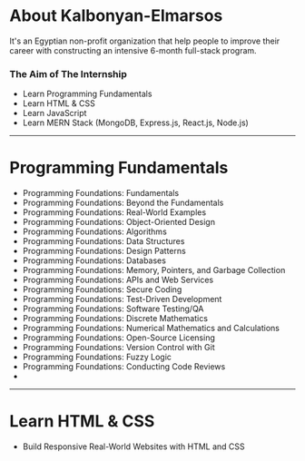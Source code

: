 # About Kalbonyan-Elmarsos

It's an Egyptian non-profit organization that help people to improve their career with constructing an intensive 6-month full-stack program.

### The Aim of The Internship

- Learn Programming Fundamentals
- Learn HTML & CSS 
- Learn JavaScript 
- Learn MERN Stack (MongoDB, Express.js, React.js, Node.js)

----

# Programming Fundamentals

- Programming Foundations: Fundamentals
- Programming Foundations: Beyond the Fundamentals
- Programming Foundations: Real-World Examples
- Programming Foundations: Object-Oriented Design
- Programming Foundations: Algorithms
- Programming Foundations: Data Structures
- Programming Foundations: Design Patterns
- Programming Foundations: Databases
- Programming Foundations: Memory, Pointers, and Garbage Collection
- Programming Foundations: APIs and Web Services
- Programming Foundations: Secure Coding
- Programming Foundations: Test-Driven Development
- Programming Foundations: Software Testing/QA
- Programming Foundations: Discrete Mathematics
- Programming Foundations: Numerical Mathematics and Calculations
- Programming Foundations: Open-Source Licensing
- Programming Foundations: Version Control with Git
- Programming Foundations: Fuzzy Logic
- Programming Foundations: Conducting Code Reviews
- 

----

# Learn HTML & CSS 

- Build Responsive Real-World Websites with HTML and CSS


